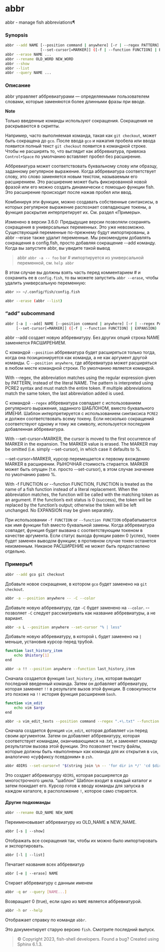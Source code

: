 # abbr


abbr - manage fish abbreviations¶

### Synopsis

```sh
abbr --add NAME [--position command | anywhere] [-r | --regex PATTERN]
                [--set-cursor[=MARKER]] ([-f | --function FUNCTION] | EXPANSION)
abbr --erase NAME ...
abbr --rename OLD_WORD NEW_WORD
abbr --show
abbr --list
abbr --query NAME ...
```

### Описание

abbr управляет аббревиатурами — определяемыми пользователем словами, которые заменяются более длинными фразы при вводе.

**Note**

Только введенные команды используют сокращения. Сокращения не раскрываются в скрипты.

Например, часто выполняемая команда, такая как `git checkout`, может быть сокращена до `gco`. После ввода `gco` и нажатия пробела или ввода появится полный текст `git checkout` появится в командной строке. Чтобы не расширять то, что выглядит как аббревиатура, привязка `Control+Space` по умолчанию вставляет пробел без расширение.

Аббревиатура может соответствовать буквальному слову или образцу, заданному регулярное выражение. Когда аббревиатура соответствует слову, это слово заменяется новым текстом, называемым его расширением. Это расширение может быть фиксированной новой фразой или его можно создать динамически с помощью функции fish. Это расширение происходит после нажав пробел или ввод.

Комбинируя эти функции, можно создавать собственные синтаксисы, в которых регулярное выражение распознает совпадающие токены, а функция раскрытия интерпретирует их. См. раздел «Примеры».

Изменено в версии 3.6.0: Предыдущие версии позволяли сохранять сокращения в универсальных переменных. Это уже невозможно. Существующий переменные по-прежнему будут импортированы, а abbr --erase также удалит переменные. Мы рекомендуем добавлять сокращения в config.fish, просто добавляя сокращение --add команду. Когда вы запустите abbr, вы увидите такой вывод

> abbr
`abbr -a -- foo` bar # импортируется из универсальной переменной, см. `help abbr`

В этом случае вы должны взять часть перед комментарием # и сохранить ее в `config.fish`, то вы можете запустить `abbr --erase`, чтобы удалить универсальную переменную:

```sh
abbr >> ~/.config/fish/config.fish
```

```sh
abbr --erase (abbr --list)
```


### “add” subcommand

```sh
abbr [-a | --add] NAME [--position command | anywhere] [-r | --regex PATTERN]
     [--set-cursor[=MARKER]] ([-f | --function FUNCTION] | EXPANSION)
```

abbr --add создает новую аббревиатуру. Без других опций строка NAME заменяется РАСШИРЕНИЕМ.

С командой `--position` аббревиатура будет расширяться только тогда, когда она позиционируется как команда, а не как аргумент другой команды. С `--position anywhere`, где аббревиатура может расширяться в любом месте командной строки. По умолчанию является командой.

With --regex, the abbreviation matches using the regular expression given by PATTERN, instead of the literal NAME. The pattern is interpreted using PCRE2 syntax and must match the entire token. If multiple abbreviations match the same token, the last abbreviation added is used. 

С командой `--regex` аббревиатура совпадает с использованием регулярного выражения, заданного ШАБЛОНОМ, вместо буквального ИМЕНИ. Шаблон интерпретируется с использованием синтаксиса `PCRE2` и должен соответствовать всему токену. Если несколько сокращений соответствуют одному и тому же символу, используется последняя добавленная аббревиатура.

With --set-cursor=MARKER, the cursor is moved to the first occurrence of MARKER in the expansion. The MARKER value is erased. The MARKER may be omitted (i.e. simply --set-cursor), in which case it defaults to %.

--set-cursor=MARKER, курсор перемещается к первому вхождению MARKER в расширении. РЫНОЧНАЯ стоимость стирается. MARKER может быть опущен (т.е. просто --set-cursor), в этом случае значение по умолчанию равно %.

With -f FUNCTION or --function FUNCTION, FUNCTION is treated as the name of a fish function instead of a literal replacement. When the abbreviation matches, the function will be called with the matching token as an argument. If the function’s exit status is 0 (success), the token will be replaced by the function’s output; otherwise the token will be left unchanged. No EXPANSION may be given separately.

При использовании `-f FUNCTION` or `--function FUNCTION` обрабатывается как имя функции fish вместо буквальной замены. Когда аббревиатура совпадет, функция будет вызвана с соответствующим токеном в качестве аргумента. Если статус выхода функции равен 0 (успех), токен будет заменен выводом функции; в противном случае токен останется неизменным. Никакое РАСШИРЕНИЕ не может быть предоставлено отдельно.

### Примеры¶

```sh
abbr --add gco git checkout
```
Добавьте новое сокращение, в котором `gco` будет заменено на `git checkout`.


```sh
abbr -a --position anywhere -- -C --color
```
Добавьте новую аббревиатуру, где `-C` будет заменено на `--color`. -- позволяет `-C` следует рассматривать как название аббревиатуры, а не вариант.


```sh
abbr -a L --position anywhere --set-cursor "% | less"
```
Добавьте новую аббревиатуру, в которой `L` будет заменено на `|` меньше, установив курсор перед трубой.


```sh
function last_history_item
    echo $history[1]
end
```

```sh
abbr -a !! --position anywhere --function last_history_item
```

Сначала создается функция `last_history_item`, которая выводит последний введенный команда. Затем он добавляет аббревиатуру, которая заменяет `!!` в результате вызов этой функции. В совокупности это похоже на `!!` история функция расширения `bash`.


```sh
function vim_edit
    echo vim $argv
end
```

```sh
abbr -a vim_edit_texts --position command --regex ".+\.txt" --function vim_edit
```

Сначала создается функция `vim_edit`, которая добавляет `vim` перед своим аргументом. Затем он добавляет аббревиатуру, которая соответствует командам, оканчивающимся на .txt, и заменяет команду результатом вызова этой функции. Это позволяет тексту файлы, которые должны быть «выполнены» как команда для их открытия в `vim`, аналогично «суффиксу псевдоним» в `zsh`.

```sh
abbr 4DIRS --set-cursor=! "$(string join \n -- 'for dir in */' 'cd $dir' '!' 'cd ..' 'end')"
```
Это создает аббревиатуру `4DIRS`, которая расширяется до многострочного цикла. "шаблон" Шаблон входит в каждый каталог и затем покидает его. Курсор готов к вводу команды для запуска в каждом каталоге, в расположение `!`, которое само стирается.

#### **Другие подкоманды**

```sh
abbr --rename OLD_NAME NEW_NAME
```
Переименовывает аббревиатуру из OLD_NAME в NEW_NAME.


```sh
abbr [-s | --show]
```
Отображать все сокращения так, чтобы их можно было импортировать и экспортировать.


```sh
abbr [-l | --list]
```
Печатает названия всех аббревиатур


```sh
abbr [-e | --erase] NAME
```
Стирает аббревиатуру с данным именем


```sh
abbr -q or --query [NAME...]
```
Возвращает 0 (true), если одно из `NAME` является аббревиатурой.


```sh
abbr -h or --help
```
Отображает справку по команде `abbr`.


Это документирует старую версию `fish`. Смотрите последний выпуск.

>© Copyright 2023, fish-shell developers.
Found a bug?
Created using Sphinx 6.1.3.

